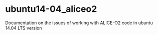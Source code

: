 # ubuntu14-04_aliceo2
Documentation on the issues of working with ALICE-O2 code in ubuntu 14.04 LTS version

